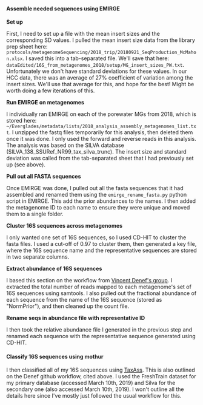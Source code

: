 
#### Assemble needed sequences using EMIRGE


**Set up**

First, I need to set up a file with the mean insert sizes and the corresponding SD values.
I pulled the mean insert size data from the library prep sheet here: `protocols/metagenomeSequencing/2018_trip/20180921_SeqProduction_McMahon.xlsx`.
I saved this into a tab-separated file.
We'll save that here: `dataEdited/16S_from_metagenomes_2018/setup/MG_insert_sizes_PW.txt`.
Unfortunately we don't have standard deviations for these values.
In our HCC data, there was an average of 27% coefficient of variation among the insert sizes.
We'll use that average for this, and hope for the best!
Might be worth doing a few iterations of this.


**Run EMIRGE on metagenomes**

I individually ran EMIRGE on each of the porewater MGs from 2018, which is stored here: `~/Everglades/metadata/lists/2018_analysis_assembly_metagenomes_list.txt`.
I unzipped the fastq files temporarily for this analysis, then deleted them once it was done.
I only used the forward and reverse reads in this analysis.
The analysis was based on the SILVA database (SILVA_138_SSURef_NR99_tax_silva_trunc).
The insert size and standard deviation was called from the tab-separated sheet that I had previously set up (see above).


**Pull out all FASTA sequences**

Once EMIRGE was done, I pulled out all the fasta sequences that it had assembled and renamed them using the `emirge_rename_fasta.py` python script in EMIRGE.
This add the prior abundances to the names.
I then added the metagenome ID to each name to ensure they were unique and moved them to a single folder.


**Cluster 16S sequences across metagenomes**

I only wanted one set of 16S sequences, so I used CD-HIT to cluster the fasta files.
I used a cut-off of 0.97 to cluster them, then generated a key file, where the 16S sequence name and the representative sequences are stored in two separate columns.


**Extract abundance of 16S sequences**

I based this section on the workflow from [Vincent Denef's group](https://github.com/DenefLab/EMIRGE).
I extracted the total number of reads mapped to each metagenome's set of 16S sequences using samtools.
I also pulled out the fractional abundance of each sequence from the name of the 16S sequence (stored as "NormPrior"), and then cleaned up the count file.


**Rename seqs in abundance file with representative ID**

I then took the relative abundance file I generated in the previous step and renamed each sequence with the representative sequence generated using CD-HIT.


#### Classify 16S sequences using mothur

I then classified all of my 16S sequences using [TaxAss](https://github.com/McMahonLab/TaxAss).
This is also outlined on the Denef github workflow, cited above.
I used the FreshTrain dataset for my primary database (accessed March 10th, 2019) and Silva for the secondary one (also accessed March 10th, 2019).
I won't outline all the details here since I've mostly just followed the usual workflow for this.
